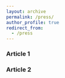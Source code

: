 ```yaml
---
layout: archive
permalink: /press/
author_profile: true
redirect_from:
  - /press
---
```


### Article 1

### Article 2
